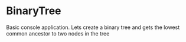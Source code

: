 # BinaryTree
Basic console application. Lets create a binary tree and gets the lowest common ancestor to two nodes in the tree
